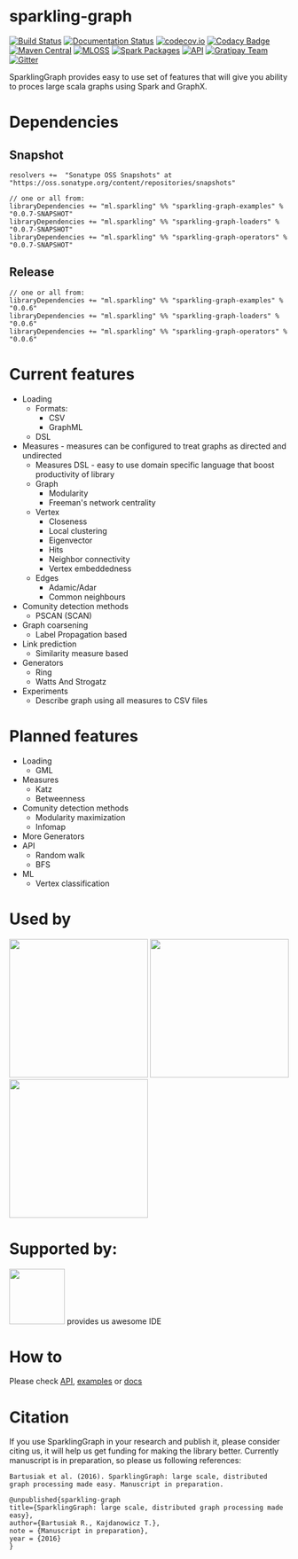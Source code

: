 # sparkling-graph
[![Build Status](https://travis-ci.org/sparkling-graph/sparkling-graph.svg?branch=master)](https://travis-ci.org/sparkling-graph/sparkling-graph) [![Documentation Status](https://readthedocs.org/projects/sparkling-graph/badge/?version=latest&cache=1234)](http://sparkling-graph.readthedocs.org/en/latest/?badge=latest) [![codecov.io](https://codecov.io/github/sparkling-graph/sparkling-graph/coverage.svg?branch=master)](https://codecov.io/github/sparkling-graph/sparkling-graph?branch=master) [![Codacy Badge](https://api.codacy.com/project/badge/grade/9ddff907e39a431485fecaf0f612a528)](https://www.codacy.com/app/riomus/sparkling-graph) [![Maven Central](https://maven-badges.herokuapp.com/maven-central/ml.sparkling/sparkling-graph-examples_2.10/badge.svg)](https://maven-badges.herokuapp.com/maven-central/ml.sparkling/sparkling-graph-examples_2.11) [![MLOSS](https://img.shields.io/badge/MLOSS-0.0.6-brightgreen.svg)](https://mloss.org/software/view/650/) [![Spark Packages](https://img.shields.io/badge/Spark%20Packages-0.0.6-brightgreen.svg)](http://spark-packages.org/package/sparkling-graph/sparkling-graph) [![API](https://img.shields.io/badge/API-latest-brightgreen.svg)](http://sparkling-graph.github.io/sparkling-graph/latest/api/) [![Gratipay Team](https://img.shields.io/gratipay/team/sparklinggraph.svg)](https://gratipay.com/sparklinggraph/) [![Gitter](https://badges.gitter.im/sparkling-graph/sparkling-graph.svg)](https://gitter.im/sparkling-graph/sparkling-graph?utm_source=badge&utm_medium=badge&utm_campaign=pr-badge)

SparklingGraph provides easy to use set of features that will give you ability to proces large scala graphs using Spark and GraphX.

# Dependencies
## Snapshot
```
resolvers +=  "Sonatype OSS Snapshots" at "https://oss.sonatype.org/content/repositories/snapshots"
```
```
// one or all from:
libraryDependencies += "ml.sparkling" %% "sparkling-graph-examples" % "0.0.7-SNAPSHOT"
libraryDependencies += "ml.sparkling" %% "sparkling-graph-loaders" % "0.0.7-SNAPSHOT"
libraryDependencies += "ml.sparkling" %% "sparkling-graph-operators" % "0.0.7-SNAPSHOT"
```
## Release

```
// one or all from:
libraryDependencies += "ml.sparkling" %% "sparkling-graph-examples" % "0.0.6"
libraryDependencies += "ml.sparkling" %% "sparkling-graph-loaders" % "0.0.6"
libraryDependencies += "ml.sparkling" %% "sparkling-graph-operators" % "0.0.6"
```

# Current features

* Loading
  * Formats: 
    * CSV
    * GraphML
  * DSL
* Measures -  measures can be configured to treat graphs as directed and undirected
  * Measures DSL - easy to use domain specific language that boost productivity of library
  * Graph
    * Modularity
    * Freeman's network centrality
  * Vertex
    *  Closeness
    *  Local clustering
    *  Eigenvector
    *  Hits
    *  Neighbor connectivity
    *  Vertex embeddedness
  * Edges
    * Adamic/Adar
    * Common neighbours
* Comunity detection methods
  * PSCAN (SCAN)
* Graph coarsening
  * Label Propagation based
* Link prediction
  * Similarity measure based
* Generators
  * Ring
  * Watts And Strogatz
* Experiments
  *  Describe graph using all measures to CSV files

# Planned features
* Loading
  *  GML
* Measures
  * Katz
  * Betweenness
* Comunity detection methods
  * Modularity maximization
  * Infomap
* More Generators
* API
  *  Random walk
  *  BFS
* ML
  *  Vertex classification
 
# Used by

<a href="http://www.miniclip.com"><img src="http://vignette2.wikia.nocookie.net/logopedia/images/d/d3/Miniclip.svg/revision/latest?cb=20140406121232" width=250px/></a> <a href="http://datasciencegroup.pl/"><img src="http://datasciencegroup.pl/assets/images/logo-dsg.png" width=250px/></a> <a href="http://pwr.edu.pl"><img src="https://iwa-ywp.eu/wp-content/uploads/2015/11/%E2%80%8Ewww.portal.pwr_.wroc_.pl-files-prv-id24-logotypy-LogotypPWr-logo-PWr-pion-poziom_wszystkie_pl-en_2016.pdf-Safari-Today-at-18.17.03.png" width=250px /></a>

# Supported by:

<a href="https://www.jetbrains.com/buy/opensource/"><img src="https://sos-software.com/wp-content/uploads/Jetbrains_logo.png" width=100px /></a> provides us awesome IDE
 
# How to

Please check [API](http://sparkling-graph.github.io/sparkling-graph/latest/api/), [examples](https://github.com/sparkling-graph/sparkling-graph/tree/master/examples/src/main/scala/ml/sparkling/graph/examples) or [docs](http://sparkling-graph.readthedocs.org/en/latest/)



# Citation
If you use SparklingGraph in your research and publish it, please consider citing us, it will help us get funding for making the library better.
Currently manuscript is in preparation, so please us following references:

 ``` Bartusiak et al. (2016). SparklingGraph: large scale, distributed graph processing made easy. Manuscript in preparation. ```
 
 ```
@unpublished{sparkling-graph
title={SparklingGraph: large scale, distributed graph processing made easy},
author={Bartusiak R., Kajdanowicz T.},
note = {Manuscript in preparation},
year = {2016}
}
```
